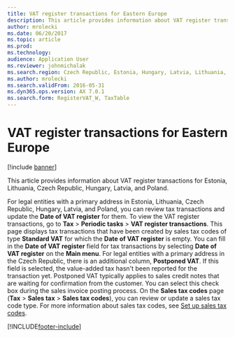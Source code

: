 ```yaml
---
title: VAT register transactions for Eastern Europe
description: This article provides information about VAT register transactions for Estonia, Lithuania, Czech Republic, Hungary, Latvia, and Poland.
author: mrolecki
ms.date: 06/20/2017
ms.topic: article
ms.prod: 
ms.technology: 
audience: Application User
ms.reviewer: johnmichalak
ms.search.region: Czech Republic, Estonia, Hungary, Latvia, Lithuania, Poland
ms.author: mrolecki
ms.search.validFrom: 2016-05-31
ms.dyn365.ops.version: AX 7.0.1
ms.search.form: RegisterVAT_W, TaxTable
---
```


# VAT register transactions for Eastern Europe

[!include [banner](../../includes/banner.md)]

This article provides information about VAT register transactions for Estonia, Lithuania, Czech Republic, Hungary, Latvia, and Poland. 

For legal entities with a primary address in Estonia, Lithuania, Czech Republic, Hungary, Latvia, and Poland, you can review tax transactions and update the **Date of VAT register** for them. To view the VAT register transactions, go to **Tax** > **Periodic tasks** > **VAT register transactions**. This page displays tax transactions that have been created by sales tax codes of type **Standard VAT** for which the **Date of VAT register** is empty. You can fill in the **Date of VAT register** field for tax transactions by selecting **Date of VAT register** on the **Main menu**. For legal entities with a primary address in the Czech Republic, there is an additional column, **Postponed VAT**. If this field is selected, the value-added tax hasn't been reported for the transaction yet. Postponed VAT typically applies to sales credit notes that are waiting for confirmation from the customer. You can select this check box during the sales invoice posting process. On the **Sales tax codes** page (**Tax** &gt; **Sales tax** &gt; **Sales tax codes**), you can review or update a sales tax code type. For more information about sales tax codes, see [Set up sales tax codes](../../general-ledger/tasks/set-up-sales-tax-codes.md).





[!INCLUDE[footer-include](../../../includes/footer-banner.md)]
